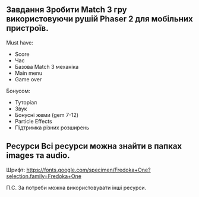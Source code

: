 
## Завдання Зробити Match 3 гру використовуючи рушій Phaser 2 для мобільних пристроїв. 

Must have: 
- Score 
- Час 
- Базова Match 3 механіка 
- Main menu 
- Game over 

Бонусом: 
- Туторіал 
- Звук 
- Бонусні жеми (gem 7-12) 
- Particle Effects 
- Підтримка різних розширень 

## Ресурси Всі ресурси можна знайти в папках images та audio. 

Шрифт: https://fonts.google.com/specimen/Fredoka+One?selection.family=Fredoka+One 

П.С. За потреби можна використовувати інші ресурси.
